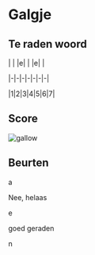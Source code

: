 # Galgje

## Te raden woord

| | |e| | |e| |

|-|-|-|-|-|-|-|

|1|2|3|4|5|6|7|

## Score
![gallow](./images/2.png)

## Beurten

a

Nee, helaas

e

goed geraden

n


